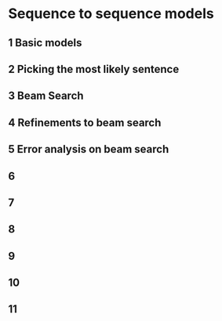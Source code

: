 # Sequence to sequence models

## 1 Basic models

## 2 Picking the most likely sentence

## 3 Beam Search

## 4 Refinements to beam search

## 5 Error analysis on beam search

## 6 

## 7 

## 8 

## 9 

## 10 

## 11 